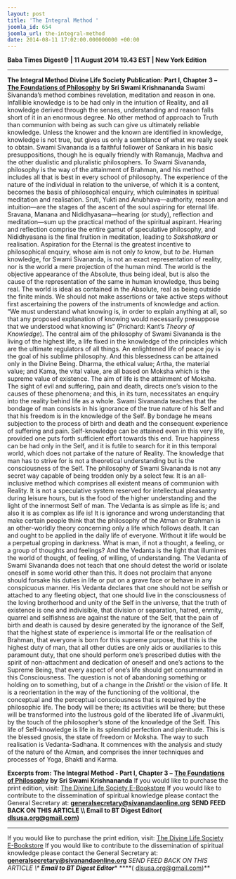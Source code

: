 ```yaml
---
layout: post
title: 'The Integral Method '
joomla_id: 654
joomla_url: the-integral-method
date: 2014-08-11 17:02:00.000000000 +00:00
---
```

**Baba Times Digest© | 11 August 2014 19.43 EST | New York Edition**
* * *  
 **The Integral Method**
**Divine Life Society Publication: Part I, Chapter 3 –** [**The Foundations of Philosophy**](http://www.swami-krishnananda.org/phil/phil_03.html) **by Sri Swami Krishnananda**
Swami Sivananda’s method combines revelation, meditation and reason in one. Infallible knowledge is to be had only in the intuition of Reality, and all knowledge derived through the senses, understanding and reason falls short of it in an enormous degree. No other method of approach to Truth than communion with being as such can give us ultimately reliable knowledge. Unless the knower and the known are identified in knowledge, knowledge is not true, but gives us only a semblance of what we really seek to obtain. Swami Sivananda is a faithful follower of Sankara in his basic presuppositions, though he is equally friendly with Ramanuja, Madhva and the other dualistic and pluralistic philosophers.
To Swami Sivananda, philosophy is the way of the attainment of Brahman, and his method includes all that is best in every school of philosophy. The experience of the nature of the individual in relation to the universe, of which it is a content, becomes the basis of philosophical enquiry, which culminates in spiritual meditation and realisation. Sruti, Yukti and Anubhava—authority, reason and intuition—are the stages of the ascent of the soul aspiring for eternal life. Sravana, Manana and Nididhyasana—hearing (or study), reflection and meditation—sum up the practical method of the spiritual aspirant. Hearing and reflection comprise the entire gamut of speculative philosophy, and Nididhyasana is the final fruition in meditation, leading to _Sakshatkara_ or realisation. Aspiration for the Eternal is the greatest incentive to philosophical enquiry, whose aim is not only _to know_, but _to_ _be_.
Human knowledge, for Swami Sivananda, is not an exact representation of reality, nor is the world a mere projection of the human mind. The world is the objective appearance of the Absolute, thus being ideal, but is also the cause of the representation of the same in human knowledge, thus being real. The world is ideal as contained in the Absolute, real as being outside the finite minds. We should not make assertions or take active steps without first ascertaining the powers of the instruments of knowledge and action. “We must understand what knowing is, in order to explain anything at all, so that any proposed explanation of knowing would necessarily presuppose that we understood what knowing is” (Prichard: Kant’s _Theory of Knowledge_).
The central aim of the philosophy of Swami Sivananda is the living of the highest life, a life fixed in the knowledge of the principles which are the ultimate regulators of all things. An enlightened life of peace joy is the goal of his sublime philosophy. And this blessedness can be attained only in the Divine Being. Dharma, the ethical value; Artha, the material value; and Kama, the vital value, are all based on Moksha which is the supreme value of existence. The aim of life is the attainment of Moksha. The sight of evil and suffering, pain and death, directs one’s vision to the causes of these phenomena; and this, in its turn, necessitates an enquiry into the reality behind life as a whole.
Swami Sivananda teaches that the bondage of man consists in his ignorance of the true nature of his Self and that his freedom is in the knowledge of the Self. By bondage he means subjection to the process of birth and death and the consequent experience of suffering and pain. Self-knowledge can be attained even in this very life, provided one puts forth sufficient effort towards this end. True happiness can be had only in the Self, and it is futile to search for it in this temporal world, which does not partake of the nature of Reality. The knowledge that man has to strive for is not a theoretical understanding but is the consciousness of the Self.
The philosophy of Swami Sivananda is not any secret way capable of being trodden only by a select few. It is an all-inclusive method which comprises all existent means of communion with Reality. It is not a speculative system reserved for intellectual pleasantry during leisure hours, but is the food of the higher understanding and the light of the innermost Self of man. The Vedanta is as simple as life is; and also it is as complex as life is!
It is ignorance and wrong understanding that make certain people think that the philosophy of the Atman or Brahman is an other-worldly theory concerning only a life which follows death. It can and ought to be applied in the daily life of everyone. Without it life would be a perpetual groping in darkness. What is man, if not a thought, a feeling, or a group of thoughts and feelings? And the Vedanta is the light that illumines the world of thought, of feeling, of willing, of understanding.
The Vedanta of Swami Sivananda does not teach that one should detest the world or isolate oneself in some world other than this. It does not proclaim that anyone should forsake his duties in life or put on a grave face or behave in any conspicuous manner. His Vedanta declares that one should not be selfish or attached to any fleeting object, that one should live in the consciousness of the loving brotherhood and unity of the Self in the universe, that the truth of existence is one and indivisible, that division or separation, hatred, enmity, quarrel and selfishness are against the nature of the Self, that the pain of birth and death is caused by desire generated by the ignorance of the Self, that the highest state of experience is immortal life or the realisation of Brahman, that everyone is born for this supreme purpose, that this is the highest duty of man, that all other duties are only aids or auxiliaries to this paramount duty, that one should perform one’s prescribed duties with the spirit of non-attachment and dedication of oneself and one’s actions to the Supreme Being, that every aspect of one’s life should get consummated in this Consciousness.
The question is not of abandoning something or holding on to something, but of a change in the _Drishti_ or the vision of life. It is a reorientation in the way of the functioning of the volitional, the conceptual and the perceptual consciousness that is required by the philosophic life. The body will be there; its activities will be there; but these will be transformed into the lustrous gold of the liberated life of Jivanmukti, by the touch of the philosopher’s stone of the knowledge of the Self. This life of Self-knowledge is life in its splendid perfection and plenitude. This is the blessed gnosis, the state of freedom or Moksha. The way to such realisation is Vedanta-Sadhana. It commences with the analysis and study of the nature of the Atman, and comprises the inner techniques and processes of Yoga, Bhakti and Karma.
  
**Excerpts from:**  **The Integral Method - Part I, Chapter 3 –** [**The Foundations of Philosophy**](http://www.swami-krishnananda.org/phil/phil_03.html) **by Sri Swami Krishnananda**
If you would like to purchase the print edition, visit: [The Divine Life Society E-Bookstore](http://www.dlshq.org/download/download.htm)
If you would like to contribute to the dissemination of spiritual knowledge please contact the General Secretary at: [](mailto:%20%3Cscript%20type=%27text/javascript%27%3E%20%3C%21--%20var%20prefix%20=%20%27ma%27%20+%20%27il%27%20+%20%27to%27;%20var%20path%20=%20%27hr%27%20+%20%27ef%27%20+%20%27=%27;%20var%20addy57016%20=%20%27generalsecretary%27%20+%20%27@%27;%20addy57016%20=%20addy57016%20+%20%27sivanandaonline%27%20+%20%27.%27%20+%20%27org%27;%20document.write%28%27%3Ca%20%27%20+%20path%20+%20%27%5C%27%27%20+%20prefix%20+%20%27:%27%20+%20addy57016%20+%20%27%5C%27%3E%27%29;%20document.write%28addy57016%29;%20document.write%28%27%3C%5C/a%3E%27%29;%20//--%3E%5Cn%20%3C/script%3E%3Cscript%20type=%27text/javascript%27%3E%20%3C%21--%20document.write%28%27%3Cspan%20style=%5C%27display:%20none;%5C%27%3E%27%29;%20//--%3E%20%3C/script%3EThis%20email%20address%20is%20being%20protected%20from%20spambots.%20You%20need%20JavaScript%20enabled%20to%20view%20it.%20%3Cscript%20type=%27text/javascript%27%3E%20%3C%21--%20document.write%28%27%3C/%27%29;%20document.write%28%27span%3E%27%29;%20//--%3E%20%3C/script%3E?subject=Contribution%20to%20Dissemination%20of%20Spiritual%20Knowledge)**[generalsecretary@sivanandaonline.org](mailto:generalsecretary@sivanandaonline.org)**
**SEND FEED BACK ON THIS ARTICLE \\\ Email to BT Digest Editor[](mailto:%20%3Cscript%20type=%27text/javascript%27%3E%20%3C%21--%20var%20prefix%20=%20%27ma%27%20+%20%27il%27%20+%20%27to%27;%20var%20path%20=%20%27hr%27%20+%20%27ef%27%20+%20%27=%27;%20var%20addy72654%20=%20%27dlsusa.org%27%20+%20%27@%27;%20addy72654%20=%20addy72654%20+%20%27gmail%27%20+%20%27.%27%20+%20%27com%27;%20document.write%28%27%3Ca%20%27%20+%20path%20+%20%27%5C%27%27%20+%20prefix%20+%20%27:%27%20+%20addy72654%20+%20%27%5C%27%3E%27%29;%20document.write%28addy72654%29;%20document.write%28%27%3C%5C/a%3E%27%29;%20//--%3E%5Cn%20%3C/script%3E%3Cscript%20type=%27text/javascript%27%3E%20%3C%21--%20document.write%28%27%3Cspan%20style=%5C%27display:%20none;%5C%27%3E%27%29;%20//--%3E%20%3C/script%3EThis%20email%20address%20is%20being%20protected%20from%20spambots.%20You%20need%20JavaScript%20enabled%20to%20view%20it.%20%3Cscript%20type=%27text/javascript%27%3E%20%3C%21--%20document.write%28%27%3C/%27%29;%20document.write%28%27span%3E%27%29;%20//--%3E%20%3C/script%3E?subject=DLS%20Posts)( [dlsusa.org@gmail.com](mailto:dlsusa.org@gmail.com))**
* * *
  
If you would like to purchase the print edition, visit: [The Divine Life Society E-Bookstore](http://www.dlshq.org/download/download.htm)
If you would like to contribute to the dissemination of spiritual knowledge please contact the General Secretary at: **[generalsecretary@sivanandaonline.org](mailto:generalsecretary@sivanandaonline.org)**
**SEND FEED BACK ON THIS ARTICLE \\\**  **Email to BT Digest Editor**** [](mailto:%20%3Cscript%20type=%27text/javascript%27%3E%20%3C%21--%20var%20prefix%20=%20%27ma%27%20+%20%27il%27%20+%20%27to%27;%20var%20path%20=%20%27hr%27%20+%20%27ef%27%20+%20%27=%27;%20var%20addy72654%20=%20%27dlsusa.org%27%20+%20%27@%27;%20addy72654%20=%20addy72654%20+%20%27gmail%27%20+%20%27.%27%20+%20%27com%27;%20document.write%28%27%3Ca%20%27%20+%20path%20+%20%27%5C%27%27%20+%20prefix%20+%20%27:%27%20+%20addy72654%20+%20%27%5C%27%3E%27%29;%20document.write%28addy72654%29;%20document.write%28%27%3C%5C/a%3E%27%29;%20//--%3E%5Cn%20%3C/script%3E%3Cscript%20type=%27text/javascript%27%3E%20%3C%21--%20document.write%28%27%3Cspan%20style=%5C%27display:%20none;%5C%27%3E%27%29;%20//--%3E%20%3C/script%3EThis%20email%20address%20is%20being%20protected%20from%20spambots.%20You%20need%20JavaScript%20enabled%20to%20view%20it.%20%3Cscript%20type=%27text/javascript%27%3E%20%3C%21--%20document.write%28%27%3C/%27%29;%20document.write%28%27span%3E%27%29;%20//--%3E%20%3C/script%3E?subject=DLS%20Posts)****( [dlsusa.org@gmail.com](mailto:dlsusa.org@gmail.com))**  
